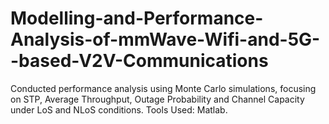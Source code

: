 # Modelling-and-Performance-Analysis-of-mmWave-Wifi-and-5G--based-V2V-Communications
Conducted performance analysis using Monte Carlo simulations, focusing on STP, Average Throughput, Outage Probability and Channel Capacity under LoS and NLoS conditions.  Tools Used: Matlab.

